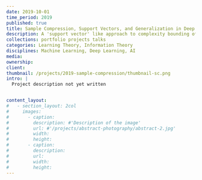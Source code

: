 ```yaml
---
date: 2019-10-01
time_period: 2019
published: true
title: Sample Compression, Support Vectors, and Generalization in Deep Learning
description: A 'support vector' like approach to complexity bounding of neural networks in deep learning
collections: portfolio projects talks
categories: Learning Theory, Information Theory
disciplines: Machine Learning, Deep Learning, AI
media:
ownership:
client:
thumbnail: /projects/2019-sample-compression/thumbnail-sc.png
intro: |
  Project description not yet written


content_layout:
#   - section_layout: 2col
#     images:
#       - caption:
#         description: #'Description of the image'
#         url: #'/projects/abstract-photography/abstract-2.jpg'
#         width:
#         height:
#       - caption:
#         description:
#         url:
#         width:
#         height:
---
```




